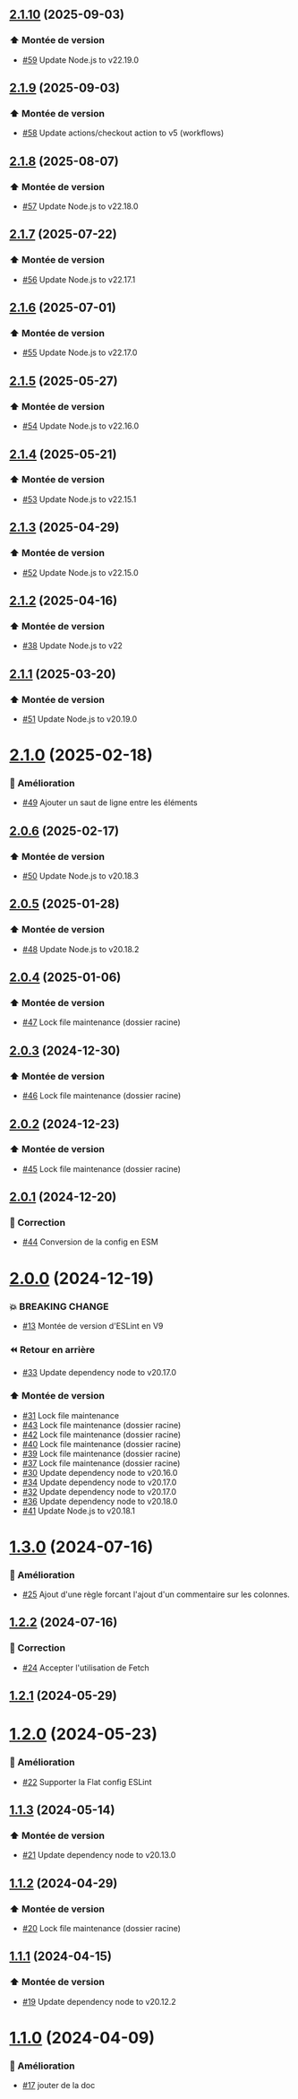 ## [2.1.10](https://github.com/1024pix/eslint-plugin/compare/v2.1.9...v2.1.10) (2025-09-03)

### :arrow_up: Montée de version

- [#59](https://github.com/1024pix/eslint-plugin/pull/59) Update Node.js to v22.19.0

## [2.1.9](https://github.com/1024pix/eslint-plugin/compare/v2.1.8...v2.1.9) (2025-09-03)

### :arrow_up: Montée de version

- [#58](https://github.com/1024pix/eslint-plugin/pull/58) Update actions/checkout action to v5 (workflows)

## [2.1.8](https://github.com/1024pix/eslint-plugin/compare/v2.1.7...v2.1.8) (2025-08-07)

### :arrow_up: Montée de version

- [#57](https://github.com/1024pix/eslint-plugin/pull/57) Update Node.js to v22.18.0

## [2.1.7](https://github.com/1024pix/eslint-plugin/compare/v2.1.6...v2.1.7) (2025-07-22)

### :arrow_up: Montée de version

- [#56](https://github.com/1024pix/eslint-plugin/pull/56) Update Node.js to v22.17.1

## [2.1.6](https://github.com/1024pix/eslint-plugin/compare/v2.1.5...v2.1.6) (2025-07-01)

### :arrow_up: Montée de version

- [#55](https://github.com/1024pix/eslint-plugin/pull/55) Update Node.js to v22.17.0

## [2.1.5](https://github.com/1024pix/eslint-plugin/compare/v2.1.4...v2.1.5) (2025-05-27)

### :arrow_up: Montée de version

- [#54](https://github.com/1024pix/eslint-plugin/pull/54) Update Node.js to v22.16.0

## [2.1.4](https://github.com/1024pix/eslint-plugin/compare/v2.1.3...v2.1.4) (2025-05-21)

### :arrow_up: Montée de version

- [#53](https://github.com/1024pix/eslint-plugin/pull/53) Update Node.js to v22.15.1

## [2.1.3](https://github.com/1024pix/eslint-plugin/compare/v2.1.2...v2.1.3) (2025-04-29)

### :arrow_up: Montée de version

- [#52](https://github.com/1024pix/eslint-plugin/pull/52) Update Node.js to v22.15.0

## [2.1.2](https://github.com/1024pix/eslint-plugin/compare/v2.1.1...v2.1.2) (2025-04-16)

### :arrow_up: Montée de version

- [#38](https://github.com/1024pix/eslint-plugin/pull/38) Update Node.js to v22

## [2.1.1](https://github.com/1024pix/eslint-plugin/compare/v2.1.0...v2.1.1) (2025-03-20)

### :arrow_up: Montée de version

- [#51](https://github.com/1024pix/eslint-plugin/pull/51) Update Node.js to v20.19.0

# [2.1.0](https://github.com/1024pix/eslint-plugin/compare/v2.0.6...v2.1.0) (2025-02-18)

### :rocket: Amélioration

- [#49](https://github.com/1024pix/eslint-plugin/pull/49) Ajouter un saut de ligne entre les éléments

## [2.0.6](https://github.com/1024pix/eslint-plugin/compare/v2.0.5...v2.0.6) (2025-02-17)

### :arrow_up: Montée de version

- [#50](https://github.com/1024pix/eslint-plugin/pull/50) Update Node.js to v20.18.3

## [2.0.5](https://github.com/1024pix/eslint-plugin/compare/v2.0.4...v2.0.5) (2025-01-28)

### :arrow_up: Montée de version

- [#48](https://github.com/1024pix/eslint-plugin/pull/48) Update Node.js to v20.18.2

## [2.0.4](https://github.com/1024pix/eslint-plugin/compare/v2.0.3...v2.0.4) (2025-01-06)

### :arrow_up: Montée de version

- [#47](https://github.com/1024pix/eslint-plugin/pull/47) Lock file maintenance (dossier racine)

## [2.0.3](https://github.com/1024pix/eslint-plugin/compare/v2.0.2...v2.0.3) (2024-12-30)

### :arrow_up: Montée de version

- [#46](https://github.com/1024pix/eslint-plugin/pull/46) Lock file maintenance (dossier racine)

## [2.0.2](https://github.com/1024pix/eslint-plugin/compare/v2.0.1...v2.0.2) (2024-12-23)

### :arrow_up: Montée de version

- [#45](https://github.com/1024pix/eslint-plugin/pull/45) Lock file maintenance (dossier racine)

## [2.0.1](https://github.com/1024pix/eslint-plugin/compare/v2.0.0...v2.0.1) (2024-12-20)

### :bug: Correction

- [#44](https://github.com/1024pix/eslint-plugin/pull/44) Conversion de la config en ESM

# [2.0.0](https://github.com/1024pix/eslint-plugin/compare/v1.3.0...v2.0.0) (2024-12-19)

### :boom: BREAKING CHANGE

- [#13](https://github.com/1024pix/eslint-plugin/pull/13) Montée de version d'ESLint en V9 

### :rewind: Retour en arrière

- [#33](https://github.com/1024pix/eslint-plugin/pull/33) Update dependency node to v20.17.0

### :arrow_up: Montée de version

- [#31](https://github.com/1024pix/eslint-plugin/pull/31) Lock file maintenance 
- [#43](https://github.com/1024pix/eslint-plugin/pull/43) Lock file maintenance (dossier racine) 
- [#42](https://github.com/1024pix/eslint-plugin/pull/42) Lock file maintenance (dossier racine) 
- [#40](https://github.com/1024pix/eslint-plugin/pull/40) Lock file maintenance (dossier racine) 
- [#39](https://github.com/1024pix/eslint-plugin/pull/39) Lock file maintenance (dossier racine) 
- [#37](https://github.com/1024pix/eslint-plugin/pull/37) Lock file maintenance (dossier racine) 
- [#30](https://github.com/1024pix/eslint-plugin/pull/30) Update dependency node to v20.16.0 
- [#34](https://github.com/1024pix/eslint-plugin/pull/34) Update dependency node to v20.17.0 
- [#32](https://github.com/1024pix/eslint-plugin/pull/32) Update dependency node to v20.17.0 
- [#36](https://github.com/1024pix/eslint-plugin/pull/36) Update dependency node to v20.18.0 
- [#41](https://github.com/1024pix/eslint-plugin/pull/41) Update Node.js to v20.18.1

# [1.3.0](https://github.com/1024pix/eslint-plugin/compare/v1.2.2...v1.3.0) (2024-07-16)

### :rocket: Amélioration

- [#25](https://github.com/1024pix/eslint-plugin/pull/25) Ajout d'une règle forcant l'ajout d'un commentaire sur les colonnes.

## [1.2.2](https://github.com/1024pix/eslint-plugin/compare/v1.2.1...v1.2.2) (2024-07-16)

### :bug: Correction

- [#24](https://github.com/1024pix/eslint-plugin/pull/24) Accepter l'utilisation de Fetch

## [1.2.1](https://github.com/1024pix/eslint-plugin/compare/v1.2.0...v1.2.1) (2024-05-29)

# [1.2.0](https://github.com/1024pix/eslint-plugin/compare/v1.1.3...v1.2.0) (2024-05-23)

### :rocket: Amélioration

- [#22](https://github.com/1024pix/eslint-plugin/pull/22) Supporter la Flat config ESLint

## [1.1.3](https://github.com/1024pix/eslint-plugin/compare/v1.1.2...v1.1.3) (2024-05-14)

### :arrow_up: Montée de version

- [#21](https://github.com/1024pix/eslint-plugin/pull/21) Update dependency node to v20.13.0

## [1.1.2](https://github.com/1024pix/eslint-plugin/compare/v1.1.1...v1.1.2) (2024-04-29)

### :arrow_up: Montée de version

- [#20](https://github.com/1024pix/eslint-plugin/pull/20) Lock file maintenance (dossier racine)

## [1.1.1](https://github.com/1024pix/eslint-plugin/compare/v1.1.0...v1.1.1) (2024-04-15)

### :arrow_up: Montée de version

- [#19](https://github.com/1024pix/eslint-plugin/pull/19) Update dependency node to v20.12.2

# [1.1.0](https://github.com/1024pix/eslint-plugin/compare/v1.0.1...v1.1.0) (2024-04-09)

### :rocket: Amélioration

- [#17](https://github.com/1024pix/eslint-plugin/pull/17) jouter de la doc
